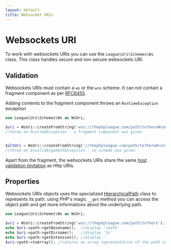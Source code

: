 ```yaml
---
layout: default
title: Websocket URIs
---
```


# Websockets URI

To work with websockets URIs you can use the `League\Uri\Schemes\Ws` class.
This class handles secure and non secure websockets URI.

## Validation

Websockets URIs must contain a `ws` or the `wss` scheme. It can not contain a fragment component as per [RFC6455](https://tools.ietf.org/html/rfc6455#section-3).

<p class="message-notice">Adding contents to the fragment component throws an <code>RuntimeException</code> exception</p>

~~~php
use League\Uri\Schemes\Ws as WsUri;

$uri = WsUri::createFromString('wss://thephpleague.com/path/to?here#content');
//throw an RuntimeException - a fragment component was given


$altUri = WsUri::createFromString('//thephpleague.com/path/to?here#content');
//throw an InvalidArgumentException - no scheme was given
~~~

Apart from the fragment, the websockets URIs share the same [host validation limitation](/uri/schemes/http/#validation) as Http URIs.

## Properties

Websockets URIs objects uses the specialized [HierarchicalPath](/components/hierarchical-path/) class to represents its path. using PHP's magic `__get` method you can access the object path and get more informations about the underlying path.

~~~php
use League\Uri\Schemes\Ws as WsUri;

$uri = WsUri::createFromString('wss://thephpleague.com/path/to?here');
echo $uri->path->getBasename();  //display '/path'
echo $uri->path->getDirname();   //display 'to'
echo $uri->path->getExtension(); //display ''
$uri->path->toArray(); //returns an array representation of the path segments
~~~
